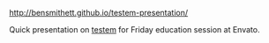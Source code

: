 http://bensmithett.github.io/testem-presentation/

Quick presentation on [testem](https://github.com/airportyh/testem) for Friday education session at Envato.
